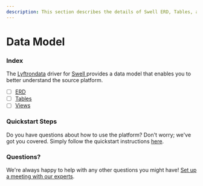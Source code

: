 ```yaml
---
description: This section describes the details of Swell ERD, Tables, and Views.
---
```


# Data Model

### Index

The  [Lyftrondata](https://www.lyftrondata.com/) driver for [Swell](https://www.lyftrondata.com/integration/swell/)[ ](https://www.lyftrondata.com/integration/swell/)provides a data model that enables you to better understand the source platform.

* [ ] [ERD](../../../commerce-analytics/swell/data-model/erd.md)
* [ ] [Tables](../../../commerce-analytics/swell/data-model/tables.md)
* [ ] [Views](../../../commerce-analytics/swell/data-model/views.md)

### Quickstart Steps

Do you have questions about how to use the platform? Don't worry; we've got you covered. Simply follow the quickstart instructions [here](../../../../quickstart-steps.md).

### Questions? <a href="#questions" id="questions"></a>

We're always happy to help with any other questions you might have! [Set up a meeting with our experts](https://www.lyftrondata.com/book-a-meeting/).

